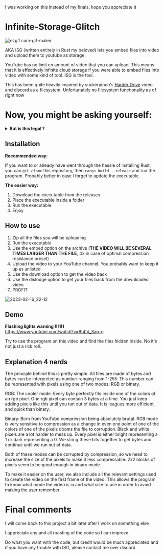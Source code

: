 I was working on this instead of my finals, hope you appreciate it

# Infinite-Storage-Glitch

![ezgif com-gif-maker](https://user-images.githubusercontent.com/96934612/219563410-7728447d-5482-41ae-a3ff-cf8446e16ab7.gif)

AKA ISG (written entirely in Rust my beloved) lets you embed files into video and upload them to youtube as storage.

YouTube has no limit on amount of video that you can upload. This means that it is effectively infinite cloud storage if you were able to embed files into video with some kind of tool. ISG is the tool.

This has been quite heavily inspired by suckerpinch's [Harder Drive](https://www.youtube.com/watch?v=JcJSW7Rprio) video and [discord as a filesystem](https://github.com/pixelomer/discord-fs). Unfortunately no filesystem functionality as of right now

# Now, you might be asking yourself:

<details>
<summary><b>But is this legal ?</b></summary>
<b>Maybe ?</b>

I doubt there is any part of the TOS saying that you can't upload videos containing files, but I also did not want to shovel through all the legalese. I still don't condone using this tool for anything serious/large. YouTube might understandably get mad.
</details>

Installation
-------------
<b>Recommended way:</b>
  
If you want to or already have went through the hassle of installing Rust, you can ```git clone``` this repository, then ```cargo build --release``` and run the program. Probably better in case I forget to update the executable.

<b>The easier way:</b>
1. Download the executable from the releases 
2. Place the executable inside a folder
3. Run the executable
4. Enjoy

How to use
-------------
1. Zip all the files you will be uploading
2. Run the executable
3. Use the embed option on the archive (**THE VIDEO WILL BE SEVERAL TIMES LARGER THAN THE FILE**, 4x in case of optimal compression resistance preset)
4. Upload the video to your YouTube channel. You probably want to keep it up as unlisted
5. Use the download option to get the video back
6. Use the dislodge option to get your files back from the downloaded video
7. PROFIT

![2023-02-16_22-12](https://user-images.githubusercontent.com/96934612/219563769-c05370e9-3f40-406a-85b8-eca14a118be8.png)


Demo
-------------
**Flashing lights warning !!!1!1** \
https://www.youtube.com/watch?v=8I4fd_Sap-g

Try to use the program on this video and find the files hidden inside. No it's not just a rick roll.

Explanation 4 nerds
-------------
The principle behind this is pretty simple. All files are made of bytes and bytes can be interpreted as number ranging from 1-255. This number can be represented with pixels using one of two modes: RGB or binary.

RGB:
The cooler mode. Every byte perfectly fits inside one of the colors of an rgb pixel. One rgb pixel can contain 3 bytes at a time. You just keep adding pixels like this until you run out of data. It is leagues more efficient and quick than binary.

Binary:
Born from YouTube compression being absolutely brutal. RGB mode is very sensitive to compression as a change in even one point of one of the colors of one of the pixels dooms the file to corruption. Black and white pixels are a lot harder to mess up. Every pixel is either bright representing a 1 or dark representing a 0. We string these bits together to get bytes and continue until we run out of data. 

Both of these modes can be corrupted by compression, so we need to increase the size of the pixels to make it less compressable. 2x2 blocks of pixels seem to be good enough in binary mode.

To make it easier on the user, we also include all the relevant settings used to create the video on the first frame of the video. This allows the program to know what mode the video is in and what size to use in order to avoid making the user remember.

# Final comments
I will come back to this project a bit later after I work on something else

I appreciate any and all roasting of the code so I can improve.

Do what you want with the code, but credit would be much appreciated and if you have any trouble with ISG, please contact me over discord.
